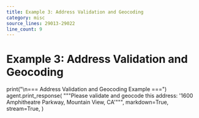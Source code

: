 ```yaml
---
title: Example 3: Address Validation and Geocoding
category: misc
source_lines: 29013-29022
line_count: 9
---
```


# Example 3: Address Validation and Geocoding
print("\n=== Address Validation and Geocoding Example ===")
agent.print_response(
    """Please validate and geocode this address: 
    '1600 Amphitheatre Parkway, Mountain View, CA'""",
    markdown=True,
    stream=True,
)

